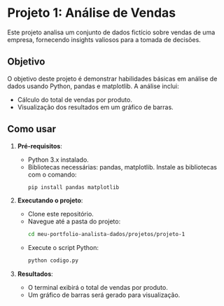 # Projeto 1: Análise de Vendas

Este projeto analisa um conjunto de dados fictício sobre vendas de uma empresa, fornecendo insights valiosos para a tomada de decisões.

## Objetivo
O objetivo deste projeto é demonstrar habilidades básicas em análise de dados usando Python, pandas e matplotlib. A análise inclui:
- Cálculo do total de vendas por produto.
- Visualização dos resultados em um gráfico de barras.

## Como usar

1. **Pré-requisitos**:
   - Python 3.x instalado.
   - Bibliotecas necessárias: pandas, matplotlib.
     Instale as bibliotecas com o comando:
     ```bash
     pip install pandas matplotlib
     ```

2. **Executando o projeto**:
   - Clone este repositório.
   - Navegue até a pasta do projeto:
     ```bash
     cd meu-portfolio-analista-dados/projetos/projeto-1
     ```
   - Execute o script Python:
     ```bash
     python codigo.py
     ```

3. **Resultados**:
   - O terminal exibirá o total de vendas por produto.
   - Um gráfico de barras será gerado para visualização.

